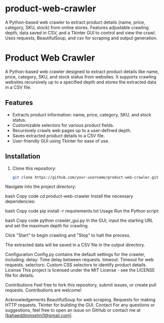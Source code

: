 # product-web-crawler
A Python-based web crawler to extract product details (name, price, category, SKU, stock) from online stores. Features adjustable crawling depth, data saved in CSV, and a Tkinter GUI to control and view the crawl. Uses requests, BeautifulSoup, and csv for scraping and output generation.
# Product Web Crawler

A Python-based web crawler designed to extract product details like name, price, category, SKU, and stock status from websites. It supports crawling websites recursively up to a specified depth and stores the extracted data in a CSV file.

## Features

- Extracts product information: name, price, category, SKU, and stock status.
- Customizable selectors for various product fields.
- Recursively crawls web pages up to a user-defined depth.
- Saves extracted product details to a CSV file.
- User-friendly GUI using Tkinter for ease of use.

## Installation

1. Clone this repository:
   ```bash
   git clone https://github.com/your-username/product-web-crawler.git
Navigate into the project directory:

bash
Copy code
cd product-web-crawler
Install the necessary dependencies:

bash
Copy code
pip install -r requirements.txt
Usage
Run the Python script:

bash
Copy code
python crawler_gui.py
In the GUI, input the starting URL and set the maximum depth for crawling.

Click "Start" to begin crawling and "Stop" to halt the process.

The extracted data will be saved in a CSV file in the output directory.

Configuration
Config.py contains the default settings for the crawler, including:
delay: Time delay between requests.
timeout: Timeout for web requests.
selectors: Custom CSS selectors to identify product details.
License
This project is licensed under the MIT License - see the LICENSE file for details.

Contributions
Feel free to fork this repository, submit issues, or create pull requests. Contributions are welcome!

Acknowledgements
BeautifulSoup for web scraping.
Requests for making HTTP requests.
Tkinter for building the GUI.
Contact
For any questions or suggestions, feel free to open an issue on GitHub or contact me at [bahaeddinmselmi1@gmail.com].
